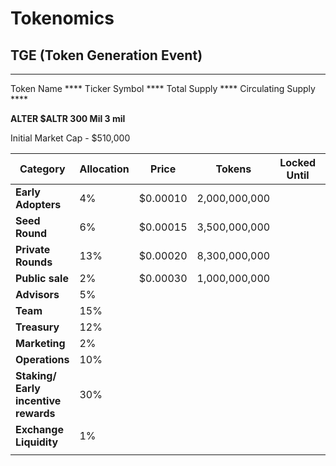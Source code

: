 # Tokenomics

## **TGE (Token Generation Event)**

****

Token Name         ****         Ticker Symbol         ****         Total Supply         ****         Circulating Supply        ****       &#x20;

**ALTER                              $ALTR                   300 Mil                     3 mil**

&#x20;Initial Market Cap   - $510,000                                                                                                        &#x20;



| Category                             | Allocation | Price    | Tokens        | Locked Until | Vesting(Months) | Notes |
| ------------------------------------ | ---------- | -------- | ------------- | ------------ | --------------- | ----- |
| **Early Adopters**                   | 4%         | $0.00010 | 2,000,000,000 |              |                 |       |
| **Seed Round**                       | 6%         | $0.00015 | 3,500,000,000 |              |                 |       |
| **Private Rounds**                   | 13%        | $0.00020 | 8,300,000,000 |              |                 |       |
| **Public sale**                      | 2%         | $0.00030 | 1,000,000,000 |              |                 |       |
| **Advisors**                         | 5%         |          |               |              |                 |       |
| **Team**                             | 15%        |          |               |              |                 |       |
| **Treasury**                         | 12%        |          |               |              |                 |       |
| **Marketing**                        | 2%         |          |               |              |                 |       |
| **Operations**                       | 10%        |          |               |              |                 |       |
| **Staking/ Early incentive rewards** | 30%        |          |               |              |                 |       |
| **Exchange Liquidity**               | 1%         |          |               |              |                 |       |
|                                      |            |          |               |              |                 |       |
